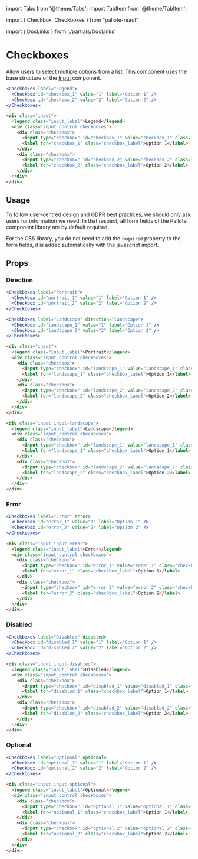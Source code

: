 ---
---
import Tabs from '@theme/Tabs';
import TabItem from '@theme/TabItem';

import { Checkbox, Checkboxes } from "pallote-react"

import { DocLinks } from './partials/DocLinks'

# Checkboxes

Allow users to select multiple options from a list. This component uses the base structure of the [Input](/docs/components/input) component.

<DocLinks
  figma="https://www.figma.com/design/bEeQ97jqZFWepD0x4oU5k7/Pallote?node-id=2789-5175&t=ZYFabUeMuvoaOdby-11"
  storybook="https://react.pallote.com/?path=/docs/components-checkboxes--docs"
/>

<div class="docs_block">
  <Checkboxes label="Legend">
    <Checkbox id="checkbox_1" value="1" label="Option 1" />
    <Checkbox id="checkbox_2" value="2" label="Option 2" />
  </Checkboxes>
</div>

<Tabs groupId="package" queryString>
  <TabItem value="react" label="React">

```jsx
<Checkboxes label="Legend">
  <Checkbox id="checkbox_1" value="1" label="Option 1" />
  <Checkbox id="checkbox_2" value="2" label="Option 2" />
</Checkboxes>
```
  </TabItem>
  <TabItem value="css" label="CSS">

```html
<div class="input">
  <legend class="input_label">Legend</legend>
  <div class="input_control checkboxes">
    <div class="checkbox">
      <input type="checkbox" id="checkbox_1" value="checkbox_1" class="checkbox_control" />
      <label for="checkbox_1" class="checkbox_label">Option 1</label>
    </div>
    <div class="checkbox">
      <input type="checkbox" id="checkbox_2" value="checkbox_2" class="checkbox_control" />
      <label for="checkbox_2" class="checkbox_label">Option 2</label>
    </div>
  </div>
</div>
```
  </TabItem>
</Tabs>

## Usage

To follow user-centred design and GDPR best practices, we should only ask users for information we need. In that respect, all form fields of the Pallote component library are by default required.

For the CSS library, you do not need to add the `required` property to the form fields, it is added automatically with the javascript import.

## Props

### Direction

<div class="docs_block">
  <Checkboxes label="Portrait">
    <Checkbox id="portrait_1" value="1" label="Option 1" />
    <Checkbox id="portrait_2" value="2" label="Option 2" />
  </Checkboxes>
  <Checkboxes label="Landscape" direction="landscape">
    <Checkbox id="landscape_1" value="1" label="Option 1" />
    <Checkbox id="landscape_2" value="2" label="Option 2" />
  </Checkboxes>
</div>

<Tabs groupId="package" queryString>
  <TabItem value="react" label="React">

```jsx
<Checkboxes label="Portrait">
  <Checkbox id="portrait_1" value="1" label="Option 1" />
  <Checkbox id="portrait_2" value="2" label="Option 2" />
</Checkboxes>

<Checkboxes label="Landscape" direction="landscape">
  <Checkbox id="landscape_1" value="1" label="Option 1" />
  <Checkbox id="landscape_2" value="2" label="Option 2" />
</Checkboxes>
```
  </TabItem>
  <TabItem value="css" label="CSS">

```html
<div class="input">
  <legend class="input_label">Portrait</legend>
  <div class="input_control checkboxes">
    <div class="checkbox">
      <input type="checkbox" id="landscape_1" value="landscape_1" class="checkbox_control" />
      <label for="landscape_1" class="checkbox_label">Option 1</label>
    </div>
    <div class="checkbox">
      <input type="checkbox" id="landscape_2" value="landscape_2" class="checkbox_control" />
      <label for="landscape_2" class="checkbox_label">Option 2</label>
    </div>
  </div>
</div>

<div class="input input-landscape">
  <legend class="input_label">Landscape</legend>
  <div class="input_control checkboxes">
    <div class="checkbox">
      <input type="checkbox" id="landscape_1" value="landscape_1" class="checkbox_control" />
      <label for="landscape_1" class="checkbox_label">Option 1</label>
    </div>
    <div class="checkbox">
      <input type="checkbox" id="landscape_2" value="landscape_2" class="checkbox_control" />
      <label for="landscape_2" class="checkbox_label">Option 2</label>
    </div>
  </div>
</div>

```
  </TabItem>
</Tabs>

### Error

<div class="docs_block">
  <Checkboxes label="Error" error>
    <Checkbox id="error_1" value="1" label="Option 1" />
    <Checkbox id="error_2" value="2" label="Option 2" />
  </Checkboxes>
</div>

<Tabs groupId="package" queryString>
  <TabItem value="react" label="React">

```jsx
<Checkboxes label="Error" error>
  <Checkbox id="error_1" value="1" label="Option 1" />
  <Checkbox id="error_2" value="2" label="Option 2" />
</Checkboxes>
```
  </TabItem>
  <TabItem value="css" label="CSS">

```html
<div class="input input-error">
  <legend class="input_label">Error</legend>
  <div class="input_control checkboxes">
    <div class="checkbox">
      <input type="checkbox" id="error_1" value="error_1" class="checkbox_control" />
      <label for="error_1" class="checkbox_label">Option 1</label>
    </div>
    <div class="checkbox">
      <input type="checkbox" id="error_2" value="error_2" class="checkbox_control" />
      <label for="error_2" class="checkbox_label">Option 2</label>
    </div>
  </div>
</div>
```
  </TabItem>
</Tabs>

### Disabled

<div class="docs_block">
  <Checkboxes label="Disabled" disabled>
    <Checkbox id="disabled_1" value="1" label="Option 1" />
    <Checkbox id="disabled_2" value="2" label="Option 2" />
  </Checkboxes>
</div>

<Tabs groupId="package" queryString>
  <TabItem value="react" label="React">

```jsx
<Checkboxes label="Disabled" disabled>
  <Checkbox id="disabled_1" value="1" label="Option 1" />
  <Checkbox id="disabled_2" value="2" label="Option 2" />
</Checkboxes>
```
  </TabItem>
  <TabItem value="css" label="CSS">

```html
<div class="input input-disabled">
  <legend class="input_label">Disabled</legend>
  <div class="input_control checkboxes">
    <div class="checkbox">
      <input type="checkbox" id="disabled_1" value="disabled_1" class="checkbox_control" />
      <label for="disabled_1" class="checkbox_label">Option 1</label>
    </div>
    <div class="checkbox">
      <input type="checkbox" id="disabled_2" value="disabled_2" class="checkbox_control" />
      <label for="disabled_2" class="checkbox_label">Option 2</label>
    </div>
  </div>
</div>
```
  </TabItem>
</Tabs>

### Optional

<div class="docs_block">
  <Checkboxes label="Optional" optional>
    <Checkbox id="optional_1" value="1" label="Option 1" />
    <Checkbox id="optional_2" value="2" label="Option 2" />
  </Checkboxes>
</div>

<Tabs groupId="package" queryString>
  <TabItem value="react" label="React">

```jsx
<Checkboxes label="Optional" optional>
  <Checkbox id="optional_1" value="1" label="Option 1" />
  <Checkbox id="optional_2" value="2" label="Option 2" />
</Checkboxes>
```
  </TabItem>
  <TabItem value="css" label="CSS">

```html
<div class="input input-optional">
  <legend class="input_label">Optional</legend>
  <div class="input_control checkboxes">
    <div class="checkbox">
      <input type="checkbox" id="optional_1" value="optional_1" class="checkbox_control" />
      <label for="optional_1" class="checkbox_label">Option 1</label>
    </div>
    <div class="checkbox">
      <input type="checkbox" id="optional_2" value="optional_2" class="checkbox_control" />
      <label for="optional_2" class="checkbox_label">Option 2</label>
    </div>
  </div>
</div>
```
  </TabItem>
</Tabs>
